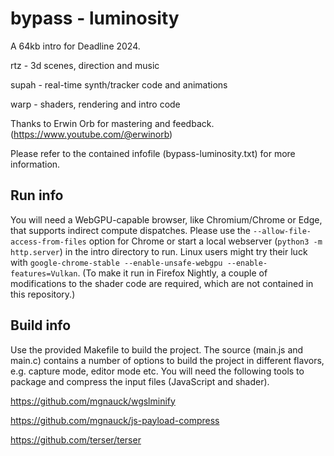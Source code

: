 # bypass - luminosity

A 64kb intro for Deadline 2024.

rtz   - 3d scenes, direction and music

supah - real-time synth/tracker code and animations

warp  - shaders, rendering and intro code

Thanks to Erwin Orb for mastering and feedback.
(https://www.youtube.com/@erwinorb)

Please refer to the contained infofile (bypass-luminosity.txt) for more information.

## Run info

You will need a WebGPU-capable browser, like Chromium/Chrome or Edge, that supports indirect compute dispatches. Please use the `--allow-file-access-from-files` option for Chrome or start a local webserver (`python3 -m http.server`) in the intro directory to run. Linux users might try their luck with `google-chrome-stable --enable-unsafe-webgpu --enable-features=Vulkan`. (To make it run in Firefox Nightly, a couple of modifications to the shader code are required, which are not contained in this repository.)

## Build info

Use the provided Makefile to build the project. The source (main.js and main.c) contains a number of options to build the project in different flavors, e.g. capture mode, editor mode etc. You will need the following tools to package and compress the input files (JavaScript and shader).

https://github.com/mgnauck/wgslminify

https://github.com/mgnauck/js-payload-compress

https://github.com/terser/terser
